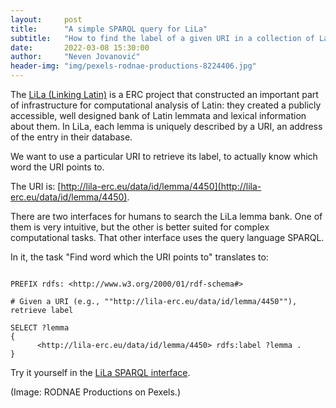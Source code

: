 ```yaml
---
layout:     post
title:      "A simple SPARQL query for LiLa"
subtitle:   "How to find the label of a given URI in a collection of Latin lemmata."
date:       2022-03-08 15:30:00
author:     "Neven Jovanović"
header-img: "img/pexels-rodnae-productions-8224406.jpg"
---
```


The [LiLa (Linking Latin)](https://lila-erc.eu/sparql/) is a ERC project that constructed an important part of infrastructure for computational analysis of Latin: they created a publicly accessible, well designed bank of Latin lemmata and lexical information about them. In LiLa, each lemma is uniquely described by a URI, an address of the entry in their database.

We want to use a particular URI to retrieve its label, to actually know which word the URI points to.

The URI is: [http://lila-erc.eu/data/id/lemma/4450](http://lila-erc.eu/data/id/lemma/4450).

There are two interfaces for humans to search the LiLa lemma bank. One of them is very intuitive, but the other is better suited for complex computational tasks. That other interface uses the query language SPARQL. 

In it, the task "Find word which the URI points to" translates to:

```SPARQL

PREFIX rdfs: <http://www.w3.org/2000/01/rdf-schema#>

# Given a URI (e.g., ""http://lila-erc.eu/data/id/lemma/4450""), retrieve label

SELECT ?lemma
{
      <http://lila-erc.eu/data/id/lemma/4450> rdfs:label ?lemma .
}

```

Try it yourself in the [LiLa SPARQL interface](https://lila-erc.eu/sparql/).

(Image: RODNAE Productions on Pexels.)
